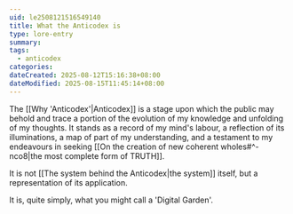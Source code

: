 ```yaml
---
uid: le2508121516549140
title: What the Anticodex is
type: lore-entry
summary: 
tags:
  - anticodex
categories: 
dateCreated: 2025-08-12T15:16:38+08:00
dateModified: 2025-08-15T11:45:14+08:00
---
```

The [[Why 'Anticodex'|Anticodex]] is a stage upon which the public may behold and trace a portion of the evolution of my knowledge and unfolding of my thoughts. It stands as a record of my mind's labour, a reflection of its illuminations, a map of part of my understanding, and a testament to my endeavours in seeking [[On the creation of new coherent wholes#^-nco8|the most complete form of TRUTH]].

It is not [[The system behind the Anticodex|the system]] itself, but a representation of its application.

It is, quite simply, what you might call a 'Digital Garden'.